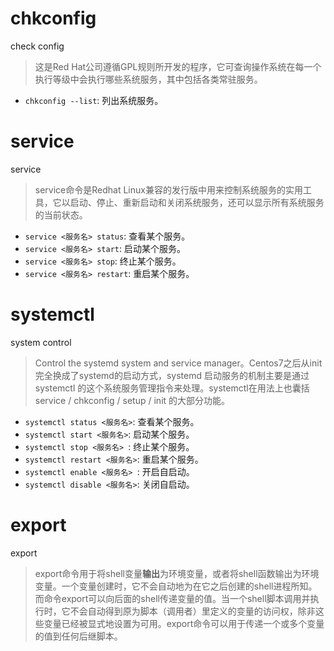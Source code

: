 
# chkconfig

check config

> 这是Red Hat公司遵循GPL规则所开发的程序，它可查询操作系统在每一个执行等级中会执行哪些系统服务，其中包括各类常驻服务。

* `chkconfig --list`:  列出系统服务。 

# service

service

> service命令是Redhat Linux兼容的发行版中用来控制系统服务的实用工具，它以启动、停止、重新启动和关闭系统服务，还可以显示所有系统服务的当前状态。

* `service <服务名> status`:  查看某个服务。
* `service <服务名> start`: 启动某个服务。
* `service <服务名> stop`: 终⽌某个服务。
* `service <服务名> restart`: 重启某个服务。 

# systemctl


system control

> Control the systemd system and service manager。Centos7之后从init完全换成了systemd的启动方式，systemd 启动服务的机制主要是通过 systemctl 的这个系统服务管理指令来处理。systemctl在用法上也囊括 service / chkconfig / setup / init 的大部分功能。

* `systemctl status <服务名>`:  查看某个服务。
* `systemctl start <服务名>`:  启动某个服务。
* `systemctl stop <服务名> `: 终⽌某个服务。
* `systemctl restart <服务名>`:  重启某个服务。
* `systemctl enable <服务名> `: 开启⾃启动。
* `systemctl disable <服务名>`: 关闭⾃启动。 

# export

export

> export命令用于将shell变量**输出**为环境变量，或者将shell函数输出为环境变量。一个变量创建时，它不会自动地为在它之后创建的shell进程所知。而命令export可以向后面的shell传递变量的值。当一个shell脚本调用并执 行时，它不会自动得到原为脚本（调用者）里定义的变量的访问权，除非这些变量已经被显式地设置为可用。export命令可以用于传递一个或多个变量的值到任何后继脚本。 